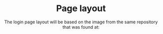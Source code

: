 <h1 align="center">Page layout</h1>

<p align="center">The login page layout will be based on the image from the same repository that was found at:</p>
<p align="center"><https://br.pinterest.com/pin/619245017493003566/></p>
